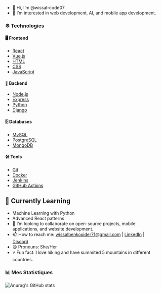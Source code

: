 - 👋 Hi, I’m @wissal-code07
- 👀 I’m interested in web development, AI, and mobile app development.
### ⚙️ Technologies

#### 🖥️ **Frontend**
- [React](https://reactjs.org/)
- [Vue.js](https://vuejs.org/)
- [HTML](https://developer.mozilla.org/en-US/docs/Web/HTML)
- [CSS](https://developer.mozilla.org/en-US/docs/Web/CSS)
- [JavaScript](https://developer.mozilla.org/en-US/docs/Web/JavaScript)

#### 🔧 **Backend**
- [Node.js](https://nodejs.org/)
- [Express](https://expressjs.com/)
- [Python](https://www.python.org/)
- [Django](https://www.djangoproject.com/)

#### 🗄️ **Databases**
- [MySQL](https://www.mysql.com/)
- [PostgreSQL](https://www.postgresql.org/)
- [MongoDB](https://www.mongodb.com/)

#### 🛠️ **Tools**
- [Git](https://git-scm.com/)
- [Docker](https://www.docker.com/)
- [Jenkins](https://www.jenkins.io/)
- [GitHub Actions](https://github.com/features/actions)

## 🌱 Currently Learning
- Machine Learning with Python
- Advanced React patterns
- 💞️ I’m looking to collaborate on open-source projects, mobile applications, and website development.
- 📫 How to reach me: wissalbenkouider71@gmail.com | [LinkedIn](https://www.linkedin.com/in/benkouider-wissal-59a7172b7/) | [Discord](WIZZOU#0810)
- 😄 Pronouns: She/Her
- ⚡ Fun fact: I love hiking and have summited 5 mountains in different countries.

<!---
wissal-code07/wissal-code07 is a ✨ special ✨ repository because its `README.md` (this file) appears on your GitHub profile.
You can click the Preview link to take a look at your changes.
--->
### 📊 Mes Statistiques
![Anurag's GitHub stats](https://github-readme-stats.vercel.app/api?username=wissal-code07&show_icons=true&theme=radical)
